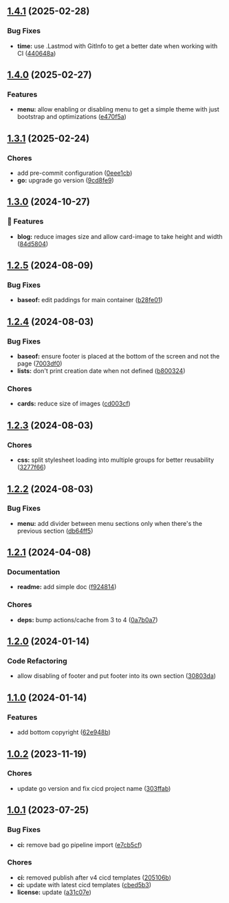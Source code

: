 ## [1.4.1](https://github.com/kilianpaquier/hugot/compare/v1.4.0...v1.4.1) (2025-02-28)

### Bug Fixes

* **time:** use .Lastmod with GitInfo to get a better date when working with CI ([440648a](https://github.com/kilianpaquier/hugot/commit/440648a1e0b05fbcd31d403114ac2ff522a652e2))

## [1.4.0](https://github.com/kilianpaquier/hugot/compare/v1.3.1...v1.4.0) (2025-02-27)

### Features

* **menu:** allow enabling or disabling menu to get a simple theme with just bootstrap and optimizations ([e470f5a](https://github.com/kilianpaquier/hugot/commit/e470f5a81de14777696528e7c08d05b20a016b99))

## [1.3.1](https://github.com/kilianpaquier/hugot/compare/v1.3.0...v1.3.1) (2025-02-24)

### Chores

* add pre-commit configuration ([0eee1cb](https://github.com/kilianpaquier/hugot/commit/0eee1cbe49f2cb5def0bc767163e8f5d09842784))
* **go:** upgrade go version ([9cd8fe9](https://github.com/kilianpaquier/hugot/commit/9cd8fe97d878d2dd2883cf0a6ce7f8099cccaffd))

## [1.3.0](https://github.com/kilianpaquier/hugot/compare/v1.2.5...v1.3.0) (2024-10-27)

### 🚀 Features

* **blog:** reduce images size and allow card-image to take height and width ([84d5804](https://github.com/kilianpaquier/hugot/commit/84d580436e3c02dfece60f35a08e0627a03f2fba))

## [1.2.5](https://github.com/kilianpaquier/hugot/compare/v1.2.4...v1.2.5) (2024-08-09)


### Bug Fixes

* **baseof:** edit paddings for main container ([b28fe01](https://github.com/kilianpaquier/hugot/commit/b28fe015257e09c9ea08bf622f0b0f99994db81e))

## [1.2.4](https://github.com/kilianpaquier/hugot/compare/v1.2.3...v1.2.4) (2024-08-03)


### Bug Fixes

* **baseof:** ensure footer is placed at the bottom of the screen and not the page ([7003df0](https://github.com/kilianpaquier/hugot/commit/7003df0e7ead66a7e4a3fe1a7e4947387b46dd26))
* **lists:** don't print creation date when not defined ([b800324](https://github.com/kilianpaquier/hugot/commit/b800324436fac39432ab684f080cc3793aecb705))


### Chores

* **cards:** reduce size of images ([cd003cf](https://github.com/kilianpaquier/hugot/commit/cd003cfd9d278329dcfb553937ba5a8e748d972a))

## [1.2.3](https://github.com/kilianpaquier/hugot/compare/v1.2.2...v1.2.3) (2024-08-03)


### Chores

* **css:** split stylesheet loading into multiple groups for better reusability ([3277f66](https://github.com/kilianpaquier/hugot/commit/3277f66023bf42ab812ca4585875023ef771c4c7))

## [1.2.2](https://github.com/kilianpaquier/hugot/compare/v1.2.1...v1.2.2) (2024-08-03)


### Bug Fixes

* **menu:** add divider between menu sections only when there's the previous section ([db64ff5](https://github.com/kilianpaquier/hugot/commit/db64ff50c0f089a4bad6df7ba982d110ab072b8b))

## [1.2.1](https://github.com/kilianpaquier/hugot/compare/v1.2.0...v1.2.1) (2024-04-08)


### Documentation

* **readme:** add simple doc ([f924814](https://github.com/kilianpaquier/hugot/commit/f9248145f9a8169aa6d1c34ce308eddc5bcec88e))


### Chores

* **deps:** bump actions/cache from 3 to 4 ([0a7b0a7](https://github.com/kilianpaquier/hugot/commit/0a7b0a7dc038effefdb62ae7c0022f013185bf7f))

## [1.2.0](https://gitlab.com/kilianpaquier/hugot/compare/v1.1.0...v1.2.0) (2024-01-14)


### Code Refactoring

* allow disabling of footer and put footer into its own section ([30803da](https://gitlab.com/kilianpaquier/hugot/commit/30803dab63edb3c412d4f586ecfa61f2aa5c6f16))

## [1.1.0](https://gitlab.com/kilianpaquier/hugot/compare/v1.0.2...v1.1.0) (2024-01-14)


### Features

* add bottom copyright ([62e948b](https://gitlab.com/kilianpaquier/hugot/commit/62e948b495c4634b3d3441fe35f72e98be9ad8d7))

## [1.0.2](https://gitlab.com/kilianpaquier/hugot/compare/v1.0.1...v1.0.2) (2023-11-19)


### Chores

* update go version and fix cicd project name ([303ffab](https://gitlab.com/kilianpaquier/hugot/commit/303ffabf66dd6277e65fc0d86e4057c8519eee9f))

## [1.0.1](https://gitlab.com/kilianpaquier/hugot/compare/v1.0.0...v1.0.1) (2023-07-25)


### Bug Fixes

* **ci:** remove bad go pipeline import ([e7cb5cf](https://gitlab.com/kilianpaquier/hugot/commit/e7cb5cf19e5f9d44a0e795f4c8d4eaf0edd7dad5))


### Chores

* **ci:** removed publish after v4 cicd templates ([205106b](https://gitlab.com/kilianpaquier/hugot/commit/205106bd758c27413803880ea7850f75d7c6d6a3))
* **ci:** update with latest cicd templates ([cbed5b3](https://gitlab.com/kilianpaquier/hugot/commit/cbed5b3bb860bbd1b588ace0c5ce27ec9fe41128))
* **license:** update ([a31c07e](https://gitlab.com/kilianpaquier/hugot/commit/a31c07e348aa819265657086873010568c3f3df0))
